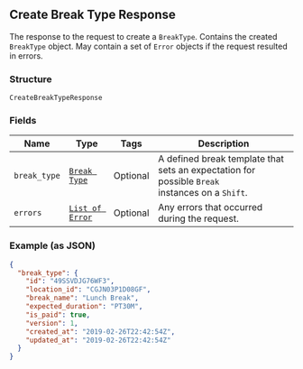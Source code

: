 ## Create Break Type Response

The response to the request to create a `BreakType`. Contains
the created `BreakType` object. May contain a set of `Error` objects if
the request resulted in errors.

### Structure

`CreateBreakTypeResponse`

### Fields

| Name | Type | Tags | Description |
|  --- | --- | --- | --- |
| `break_type` | [`Break Type`](/doc/models/break-type.md) | Optional | A defined break template that sets an expectation for possible `Break`<br>instances on a `Shift`. |
| `errors` | [`List of Error`](/doc/models/error.md) | Optional | Any errors that occurred during the request. |

### Example (as JSON)

```json
{
  "break_type": {
    "id": "49SSVDJG76WF3",
    "location_id": "CGJN03P1D08GF",
    "break_name": "Lunch Break",
    "expected_duration": "PT30M",
    "is_paid": true,
    "version": 1,
    "created_at": "2019-02-26T22:42:54Z",
    "updated_at": "2019-02-26T22:42:54Z"
  }
}
```

